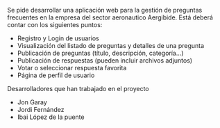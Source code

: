 Se pide desarrollar una aplicación web para la gestión de preguntas frecuentes en la empresa del sector aeronautico Aergibide. Está deberá contar con los siguientes puntos:
  - Registro y Login de usuarios
  - Visualización del listado de preguntas y detalles de una pregunta
  - Publicación de preguntas (título, descripción, categoría...)
  - Publicación de respuestas (pueden incluir archivos adjuntos)
  - Votar o seleccionar respuesta favorita
  - Página de perfil de usuario

Desarrolladores que han trabajado en el proyecto
  - Jon Garay
  - Jordi Fernández
  - Ibai López de la puente
